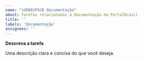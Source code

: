 ```yaml
---
name: "\U0001F5CB Documentação"
about: Tarefas relacionadas à documentação do PortalBrasil
title: ''
labels: 'Documentação'
assignees: ''
---
```


**Descreva a tarefa**

Uma descrição clara e concisa do que você deseja.
